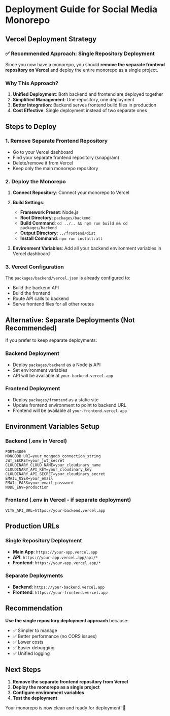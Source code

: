 # Deployment Guide for Social Media Monorepo

## Vercel Deployment Strategy

### ✅ **Recommended Approach: Single Repository Deployment**

Since you now have a monorepo, you should **remove the separate frontend repository on Vercel** and deploy the entire monorepo as a single project.

### Why This Approach?

1. **Unified Deployment**: Both backend and frontend are deployed together
2. **Simplified Management**: One repository, one deployment
3. **Better Integration**: Backend serves frontend build files in production
4. **Cost Effective**: Single deployment instead of two separate ones

## Steps to Deploy

### 1. Remove Separate Frontend Repository
- Go to your Vercel dashboard
- Find your separate frontend repository (snapgram)
- Delete/remove it from Vercel
- Keep only the main monorepo repository

### 2. Deploy the Monorepo
1. **Connect Repository**: Connect your monorepo to Vercel
2. **Build Settings**:
   - **Framework Preset**: Node.js
   - **Root Directory**: `packages/backend`
   - **Build Command**: `cd ../.. && npm run build && cd packages/backend`
   - **Output Directory**: `../frontend/dist`
   - **Install Command**: `npm run install:all`

3. **Environment Variables**: Add all your backend environment variables in Vercel dashboard

### 3. Vercel Configuration
The `packages/backend/vercel.json` is already configured to:
- Build the backend API
- Build the frontend
- Route API calls to backend
- Serve frontend files for all other routes

## Alternative: Separate Deployments (Not Recommended)

If you prefer to keep separate deployments:

### Backend Deployment
- Deploy `packages/backend` as a Node.js API
- Set environment variables
- API will be available at `your-backend.vercel.app`

### Frontend Deployment
- Deploy `packages/frontend` as a static site
- Update frontend environment to point to backend URL
- Frontend will be available at `your-frontend.vercel.app`

## Environment Variables Setup

### Backend (.env in Vercel)
```env
PORT=3000
MONGODB_URI=your_mongodb_connection_string
JWT_SECRET=your_jwt_secret
CLOUDINARY_CLOUD_NAME=your_cloudinary_name
CLOUDINARY_API_KEY=your_cloudinary_key
CLOUDINARY_API_SECRET=your_cloudinary_secret
EMAIL_USER=your_email
EMAIL_PASS=your_email_password
NODE_ENV=production
```

### Frontend (.env in Vercel - if separate deployment)
```env
VITE_API_URL=https://your-backend.vercel.app
```

## Production URLs

### Single Repository Deployment
- **Main App**: `https://your-app.vercel.app`
- **API**: `https://your-app.vercel.app/api/*`
- **Frontend**: `https://your-app.vercel.app/*`

### Separate Deployments
- **Backend**: `https://your-backend.vercel.app`
- **Frontend**: `https://your-frontend.vercel.app`

## Recommendation

**Use the single repository deployment approach** because:
- ✅ Simpler to manage
- ✅ Better performance (no CORS issues)
- ✅ Lower costs
- ✅ Easier debugging
- ✅ Unified logging

## Next Steps

1. **Remove the separate frontend repository from Vercel**
2. **Deploy the monorepo as a single project**
3. **Configure environment variables**
4. **Test the deployment**

Your monorepo is now clean and ready for deployment! 🚀

